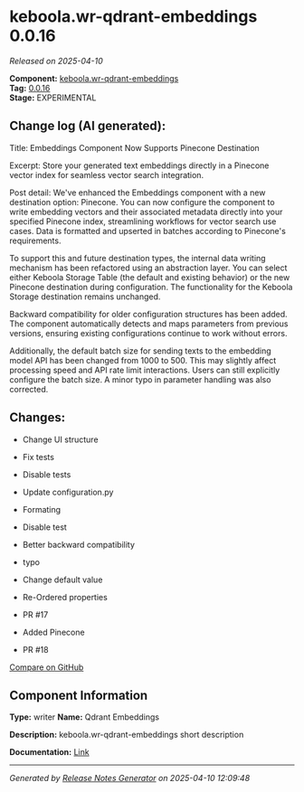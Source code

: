 #  keboola.wr-qdrant-embeddings 0.0.16

_Released on 2025-04-10_

**Component:** [keboola.wr-qdrant-embeddings](https://github.com/keboola/component-embeddings-v2)  
**Tag:** [0.0.16](https://github.com/keboola/component-embeddings-v2/releases/tag/0.0.16)  
**Stage:** EXPERIMENTAL


## Change log (AI generated):
Title: Embeddings Component Now Supports Pinecone Destination

Excerpt: Store your generated text embeddings directly in a Pinecone vector index for seamless vector search integration.

Post detail:
We've enhanced the Embeddings component with a new destination option: Pinecone. You can now configure the component to write embedding vectors and their associated metadata directly into your specified Pinecone index, streamlining workflows for vector search use cases. Data is formatted and upserted in batches according to Pinecone's requirements.

To support this and future destination types, the internal data writing mechanism has been refactored using an abstraction layer. You can select either Keboola Storage Table (the default and existing behavior) or the new Pinecone destination during configuration. The functionality for the Keboola Storage destination remains unchanged.

Backward compatibility for older configuration structures has been added. The component automatically detects and maps parameters from previous versions, ensuring existing configurations continue to work without errors.

Additionally, the default batch size for sending texts to the embedding model API has been changed from 1000 to 500. This may slightly affect processing speed and API rate limit interactions. Users can still explicitly configure the batch size. A minor typo in parameter handling was also corrected.



## Changes:



- Change UI structure 




- Fix tests 




- Disable tests 




- Update configuration.py 




- Formating 






- Disable test 






- Better backward compatibility 




- typo 




- Change default value 




- Re-Ordered properties 




- PR #17 




- Added Pinecone 




- PR #18 



[Compare on GitHub](https://github.com/keboola/component-embeddings-v2/compare/0.0.15...0.0.16)



## Component Information
**Type:** writer
**Name:** Qdrant Embeddings

**Description:** keboola.wr-qdrant-embeddings short description


**Documentation:** [Link](https://github.com/keboola/component-embeddings-v2/blob/master/README.md)



---
_Generated by [Release Notes Generator](https://github.com/keboola/release-notes-generator)
on 2025-04-10 12:09:48_